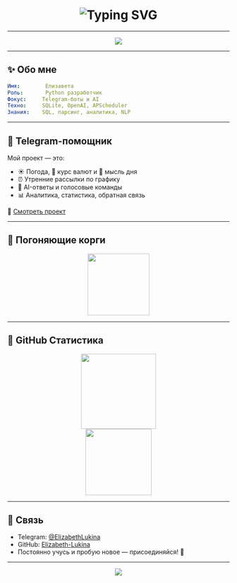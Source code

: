<h1 align="center">
  <img src="https://readme-typing-svg.demolab.com?font=Fira+Code&duration=4000&pause=500&color=FF69B4&center=true&vCenter=true&width=700&lines=%F0%9F%92%97+Hi%2C+I'm+Elizabeth!;%F0%9F%91%8B+Python+Dev+%26+Bot+Enthusiast;%F0%9F%A7%A1+AI%2C+Data+%2B+Telegram+Assistance;%F0%9F%92%AB+Let's+Build+Something+Great!" alt="Typing SVG" />
</h1>

---

<p align="center">
  <img src="https://capsule-render.vercel.app/api?type=waving&color=ff69b4&height=200&section=header&text=Welcome%20to%20My%20World&fontSize=50&fontColor=ffffff&animation=fadeIn"/>
</p>

---

## ✨ Обо мне

```yaml
Имя:        Елизавета
Роль:       Python разработчик
Фокус:     Telegram-боты и AI
Техно:     SQLite, OpenAI, APScheduler
Знания:    SQL, парсинг, аналитика, NLP
```

---

## 🚀 Telegram-помощник

Мой проект — это:

- ☀️ Погода, 💱 курс валют и 🧠 мысль дня
- ⏰ Утренние рассылки по графику
- 🫠 AI-ответы и голосовые команды
- 📊 Аналитика, статистика, обратная связь

🔗 [Смотреть проект](https://github.com/Elizabeth-Lukina/telegram-assistant)

---

## 🐶 Погоняющие корги

<p align="center">
  <img src="https://raw.githubusercontent.com/natalia-osa/corgi-readme/main/corgi.gif" height="140">
</p>

---

## 🌟 GitHub Статистика

<p align="center">
  <img src="https://github-readme-stats.vercel.app/api?username=Elizabeth-Lukina&show_icons=true&theme=tokyonight&hide_border=true" height="170"/>
  <br/>
  <img src="https://github-readme-streak-stats.herokuapp.com/?user=Elizabeth-Lukina&theme=tokyonight&hide_border=true" height="150"/>
</p>

---

## 💬 Связь

- Telegram: [@ElizabethLukina](https://t.me/ElizabethLukina)
- GitHub: [Elizabeth-Lukina](https://github.com/Elizabeth-Lukina)
- Постоянно учусь и пробую новое — присоединяйся! 🌟

---

<p align="center">
  <img src="https://capsule-render.vercel.app/api?type=waving&color=ff69b4&height=120&section=footer"/>
</p>
